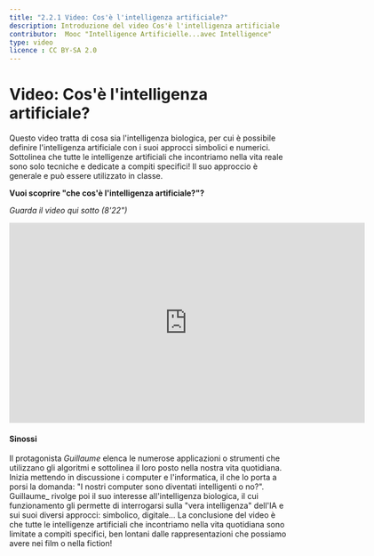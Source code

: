 ```yaml
---
title: "2.2.1 Video: Cos'è l'intelligenza artificiale?"
description: Introduzione del video Cos'è l'intelligenza artificiale
contributor:  Mooc "Intelligence Artificielle...avec Intelligence"
type: video
licence : CC BY-SA 2.0
---
```


# Video: Cos'è l'intelligenza artificiale?

Questo video tratta di cosa sia l'intelligenza biologica, per cui è possibile definire l'intelligenza artificiale con i suoi approcci simbolici e numerici. Sottolinea che tutte le intelligenze artificiali che incontriamo nella vita reale sono solo tecniche e dedicate a compiti specifici!
Il suo approccio è generale e può essere utilizzato in classe.

**Vuoi scoprire "che cos'è l'intelligenza artificiale?"?**  

_Guarda il video qui sotto (8'22")_

<center><iframe width="640" height="360" src="https://www.youtube.com/embed/QsdMHQSPlrI?rel=0&showinfo=0&cc_load_policy=1&hl=en&modestbranding=1" frameborder="0" allowfullscreen></iframe></center>

#### Sinossi
Il protagonista _Guillaume_ elenca le numerose applicazioni o strumenti che utilizzano gli algoritmi e sottolinea il loro posto nella nostra vita quotidiana. Inizia mettendo in discussione i computer e l'informatica, il che lo porta a porsi la domanda: "I nostri computer sono diventati intelligenti o no?".
Guillaume_ rivolge poi il suo interesse all'intelligenza biologica, il cui funzionamento gli permette di interrogarsi sulla "vera intelligenza" dell'IA e sui suoi diversi approcci: simbolico, digitale... La conclusione del video è che tutte le intelligenze artificiali che incontriamo nella vita quotidiana sono limitate a compiti specifici, ben lontani dalle rappresentazioni che possiamo avere nei film o nella fiction!
